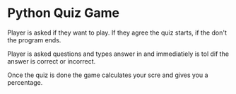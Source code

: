 # Python Quiz Game

Player is asked if they want to play. 
If they agree the quiz starts, if the don't the program ends.

Player is asked questions and types answer in and immediatiely is tol dif the answer is correct or incorrect.

Once the quiz is done the game calculates your scre and gives you a percentage.

